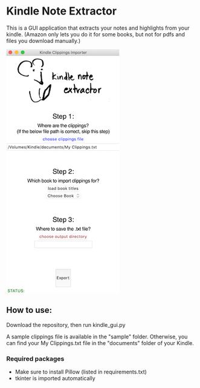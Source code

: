 # Kindle Note Extractor

This is a GUI application that extracts your notes and highlights from your kindle. (Amazon only lets you do it for some books, but not for pdfs and files you download manually.)

![The app as of May 3, 2020](screenshot.png)

## How to use:

Download the repository, then run kindle_gui.py

A sample clippings file is available in the "sample" folder. Otherwise, you can find your My Clippings.txt file in the "documents" folder of your Kindle.

### Required packages
- Make sure to install Pillow (listed in requirements.txt)
- tkinter is imported automatically
